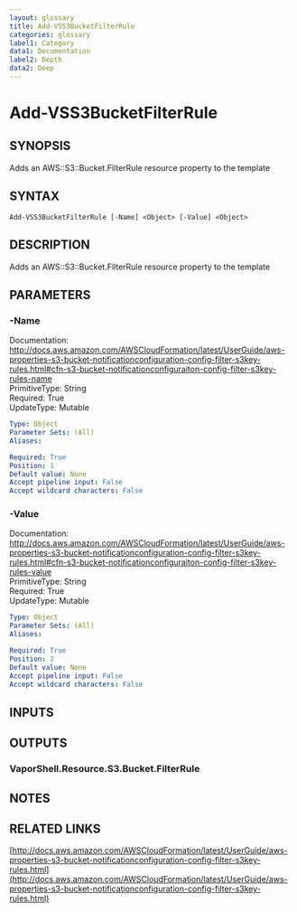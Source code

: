 ```yaml
---
layout: glossary
title: Add-VSS3BucketFilterRule
categories: glossary
label1: Category
data1: Documentation
label2: Depth
data2: Deep
---
```


# Add-VSS3BucketFilterRule

## SYNOPSIS
Adds an AWS::S3::Bucket.FilterRule resource property to the template

## SYNTAX

```
Add-VSS3BucketFilterRule [-Name] <Object> [-Value] <Object>
```

## DESCRIPTION
Adds an AWS::S3::Bucket.FilterRule resource property to the template

## PARAMETERS

### -Name
Documentation: http://docs.aws.amazon.com/AWSCloudFormation/latest/UserGuide/aws-properties-s3-bucket-notificationconfiguration-config-filter-s3key-rules.html#cfn-s3-bucket-notificationconfiguraiton-config-filter-s3key-rules-name    
PrimitiveType: String    
Required: True    
UpdateType: Mutable

```yaml
Type: Object
Parameter Sets: (All)
Aliases: 

Required: True
Position: 1
Default value: None
Accept pipeline input: False
Accept wildcard characters: False
```

### -Value
Documentation: http://docs.aws.amazon.com/AWSCloudFormation/latest/UserGuide/aws-properties-s3-bucket-notificationconfiguration-config-filter-s3key-rules.html#cfn-s3-bucket-notificationconfiguraiton-config-filter-s3key-rules-value    
PrimitiveType: String    
Required: True    
UpdateType: Mutable

```yaml
Type: Object
Parameter Sets: (All)
Aliases: 

Required: True
Position: 2
Default value: None
Accept pipeline input: False
Accept wildcard characters: False
```

## INPUTS

## OUTPUTS

### VaporShell.Resource.S3.Bucket.FilterRule

## NOTES

## RELATED LINKS

[http://docs.aws.amazon.com/AWSCloudFormation/latest/UserGuide/aws-properties-s3-bucket-notificationconfiguration-config-filter-s3key-rules.html](http://docs.aws.amazon.com/AWSCloudFormation/latest/UserGuide/aws-properties-s3-bucket-notificationconfiguration-config-filter-s3key-rules.html)

